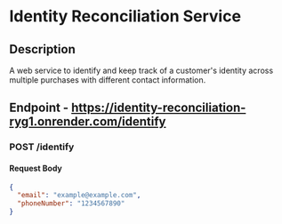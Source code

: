 # Identity Reconciliation Service

## Description
A web service to identify and keep track of a customer's identity across multiple purchases with different contact information.

## Endpoint - https://identity-reconciliation-ryg1.onrender.com/identify
### POST /identify
#### Request Body
```json
{
  "email": "example@example.com",
  "phoneNumber": "1234567890"
}
